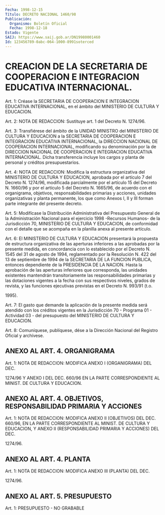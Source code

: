 ```yaml
---
Fecha: 1998-12-15
Título: DECRETO NACIONAL 1460/98
Publicación:
  Organismo: Boletín Oficial
  Fecha: 1998-12-18
Estado: Vigente
SAIJ: https://www.saij.gob.ar/DN19980001460
Id: 123456789-0abc-064-1000-8991soterced
---
```

# CREACION DE LA SECRETARIA DE COOPERACION E INTEGRACION EDUCATIVA INTERNACIONAL.

<a id="1"></a>
Art.  1:  Créase  la  SECRETARIA DE COOPERACION E INTEGRACION EDUCATIVA INTERNACIONAL, en el  ámbito  del MINISTERIO DE CULTURA Y EDUCACION.

<a id="2"></a>
Art. 2: NOTA DE REDACCION: Sustituye art. 1 del Decreto N. 1274/96.

<a id="3"></a>
Art.  3: Transfiérese  del ámbito  de  la  UNIDAD  MINISTRO  del MINISTERIO DE CULTURA Y EDUCACION  a la SECRETARIA DE COOPERACION E INTEGRACION  EDUCATIVA  INTERNACIONAL,  la  DIRECCION  NACIONAL  DE COOPERACION INTERNACIONAL,  modificando  su  denominación por la de DIRECCION    NACIONAL  DE  COOPERACION  E  INTEGRACION    EDUCATIVA INTERNACIONAL.  Dicha  transferencia incluye los cargos y planta de personal y créditos presupuestarios.

<a id="4"></a>
Art. 4: NOTA DE REDACCION: Modifica la estructura organizativa del MINISTERIO DE CULTURA Y EDUCACION, aprobada por el artículo 7 del Decreto N. 1274/96, modificada parcialmente por el artículo 15 del Decreto N. 1660/96 y por el artículo 5 del Decreto N. 1665/96, de acuerdo con el organigrama, objetivos, responsabilidades primarias y acciones, unidades organizativas y planta permanente, los que como Anexos I, II y III forman parte integrante del presente decreto.

<a id="5"></a>
Art. 5: Modifícase la Distribución  Administrativa del Presupuesto General  de  la  Administración Nacional  para  el  ejercicio  1998 -Recursos Humanos-  de  la Jurisdicción 70, MINISTERIO DE CULTURA Y EDUCACION, de conformidad  con  el  detalle  que  se acompaña en la planilla anexa al presente artículo.

<a id="6"></a>
Art.  6:  El  MINISTERIO  DE  CULTURA  Y EDUCACION presentará  la propuesta de estructura organizativa de las  aperturas inferiores a las  aprobadas  por  la  presente  medida, en concordancia  con  lo establecido  por  el Decreto N. 1545 del  31  de agosto  de  1994, reglamentado por la Resolución N. 422 del 13 de septiembre de 1994 de la SECRETARIA DE LA FUNCION PUBLICA,  entonces dependiente de la PRESIDENCIA  DE  LA NACION. Hasta la aprobación  de  las  aperturas inferiores  que corresponda,  las  unidades  existentes  mantendrán transitoriamente  las  responsabilidades primarias y las dotaciones vigentes a la fecha con sus respectivos niveles, grados de revista, y las funciones ejecutivas  previstas en el Decreto N. 993/91 (t.o.

1995).

<a id="7"></a>
Art. 7: El gasto que demande la aplicación  de  la presente medida será  atendido  con los créditos vigentes en la Jurisdicción  70  - Programa 01 - Actividad  03  -  del  presupuesto  del MINISTERIO DE CULTURA Y EDUCACION.

<a id="8"></a>
Art.  8: Comuníquese, publíquese,  dése a la Dirección Nacional del Registro Oficial y archívese.

## ANEXO AL ART. 4. ORGANIGRAMA

<a id="1"></a>
Art. 1: NOTA DE REDACCION: MODIFICA ANEXO I (ORGANIGRAMA) DEL DEC.

1274/96 Y ANEXO I DEL DEC. 660/96 EN LA PARTE CORRESPONDIENTE AL MINIST. DE CULTURA Y EDUCACION.

## ANEXO AL ART. 4. OBJETIVOS, RESPONSABILIDAD PRIMARIA Y ACCIONES

<a id="1"></a>
Art. 1: NOTA DE REDACCION: MODIFICA ANEXO II (OBJETIVOS) DEL DEC. 660/96, EN LA PARTE CORRESPONDIENTE AL MINIST. DE CULTURA Y EDUCACION, Y ANEXO II (RESPONSABILIDAD PRIMARIA Y ACCIONES) DEL DEC.

1274/96.

## ANEXO AL ART. 4. PLANTA

<a id="1"></a>
Art. 1: NOTA DE REDACCION: MODIFICA ANEXO III (PLANTA) DEL DEC.

1274/96.

## ANEXO AL ART. 5. PRESUPUESTO

<a id="1"></a>
Art. 1: PRESUPUESTO - NO GRABABLE